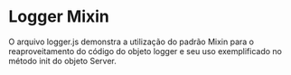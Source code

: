 # Logger Mixin

O arquivo logger.js demonstra a utilização do padrão Mixin para o reaproveitamento do código do objeto logger e seu uso exemplificado no método init do objeto Server.



